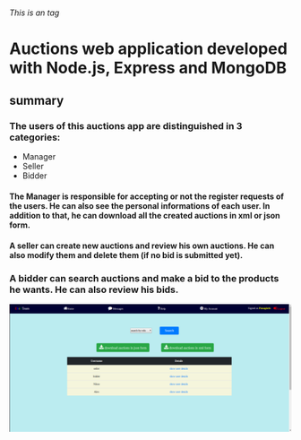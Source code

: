 
###### This is an  tag
  # Auctions web application developed with Node.js, Express and MongoDB
  
  ##                                       summary
  ### The users of this auctions app are distinguished in 3 categories: 
  * Manager
  * Seller
  * Bidder

  #### The **Manager** is responsible for accepting or not the register requests of the users. He can also see the personal informations of each user. In addition to that, he can download all the created auctions in xml or json form.
#### A **seller** can create new auctions and review his own auctions. He can also modify them and delete them (if no bid is submitted yet).
### A **bidder** can search auctions and make a bid to the products he wants. He can also review his bids.

  

![GitHub Logo](/images/Capture.PNG)

